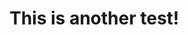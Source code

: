 [//]: # "Copyright (C) Damien Dart, <damiendart@pobox.com>."
[//]: # "This file is distributed under the MIT licence. For more"
[//]: # "information, please refer to the accompanying 'LICENCE' file."

# This is another test!
